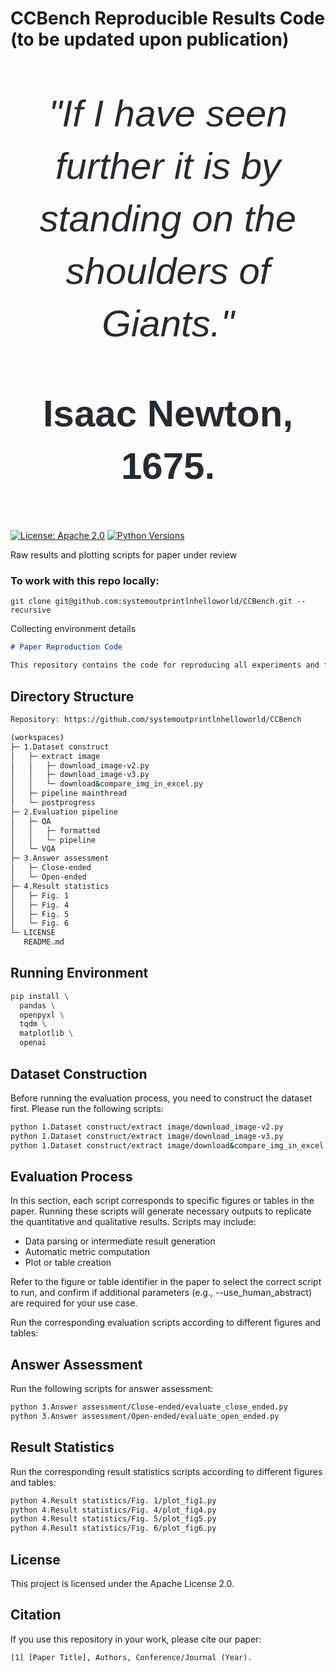 # CCBench Reproducible Results Code (to be updated upon publication)
<div style="text-align: center; font-family: sans-serif; font-size: 60px; line-height: 1.4; color: #272a2e;">
    <p><em>"If I have seen further it is by standing on the shoulders of Giants."</em></p>
    <p><strong>Isaac Newton, 1675.</strong></p>
</div>

[![License: Apache 2.0](https://img.shields.io/badge/License-Apache%202.0-green.svg)](https://www.apache.org/licenses/LICENSE-2.0)
[![Python Versions](https://img.shields.io/badge/Python-3.9--3.12-blue.svg)](#)

Raw results and plotting scripts for paper under review

### To work with this repo locally:
```
git clone git@github.com:systemoutprintlnhelloworld/CCBench.git --recursive
```
Collecting environment details

```markdown
# Paper Reproduction Code

This repository contains the code for reproducing all experiments and figures described in our paper. By running these scripts, you can replicate the datasets, evaluation procedures, and results used in the publication.
```
## Directory Structure

```bash
Repository: https://github.com/systemoutprintlnhelloworld/CCBench

(workspaces)
├─ 1.Dataset construct
│   ├─ extract image
│   │   ├─ download_image-v2.py
│   │   ├─ download_image-v3.py
│   │   └─ download&compare_img_in_excel.py
│   ├─ pipeline mainthread
│   └─ postprogress
├─ 2.Evaluation pipeline
│   ├─ QA
│   │   ├─ formatted
│   │   └─ pipeline
│   └─ VQA
├─ 3.Answer assessment
│   ├─ Close-ended
│   └─ Open-ended
├─ 4.Result statistics
│   ├─ Fig. 1
│   ├─ Fig. 4
│   ├─ Fig. 5
│   └─ Fig. 6
└─ LICENSE
   README.md
```

## Running Environment

```sh
pip install \
  pandas \
  openpyxl \
  tqdm \
  matplotlib \
  openai
```

## Dataset Construction

Before running the evaluation process, you need to construct the dataset first. Please run the following scripts:

```sh
python 1.Dataset construct/extract image/download_image-v2.py
python 1.Dataset construct/extract image/download_image-v3.py
python 1.Dataset construct/extract image/download&compare_img_in_excel.py
```

## Evaluation Process
In this section, each script corresponds to specific figures or tables in the paper. Running these scripts will generate necessary outputs to replicate the quantitative and qualitative results. Scripts may include:
- Data parsing or intermediate result generation
- Automatic metric computation
- Plot or table creation

Refer to the figure or table identifier in the paper to select the correct script to run, and confirm if additional parameters (e.g., --use_human_abstract) are required for your use case.

Run the corresponding evaluation scripts according to different figures and tables:


## Answer Assessment

Run the following scripts for answer assessment:

```sh
python 3.Answer assessment/Close-ended/evaluate_close_ended.py
python 3.Answer assessment/Open-ended/evaluate_open_ended.py
```

## Result Statistics

Run the corresponding result statistics scripts according to different figures and tables:

```sh
python 4.Result statistics/Fig. 1/plot_fig1.py
python 4.Result statistics/Fig. 4/plot_fig4.py
python 4.Result statistics/Fig. 5/plot_fig5.py
python 4.Result statistics/Fig. 6/plot_fig6.py
```

## License

This project is licensed under the Apache License 2.0.

## Citation
If you use this repository in your work, please cite our paper:
```
[1] [Paper Title], Authors, Conference/Journal (Year).
```
